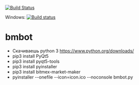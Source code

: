 [![Build Status](https://img.shields.io/travis/n1nj4z33/bmbot.svg?label=Linux%20build%20%40%20Travis%20CI)](https://travis-ci.org/n1nj4z33/bmbot)

Windows: [![Build status](https://ci.appveyor.com/api/projects/status/github/n1nj4z33/bmbot?branch=master&retina=true)](https://ci.appveyor.com/project/n1nj4z33/bmbot/branch/master)

# bmbot
- Скачиваешь python 3 https://www.python.org/downloads/
- pip3 install PyQt5
- pip3 install pyqt5-tools
- pip3 install pyinstaller
- pip3 install bitmex-market-maker
- pyinstaller --onefile --icon=icon.ico --noconsole bmbot.py
